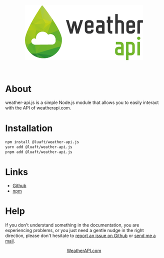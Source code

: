 <div align='center' style='align: center;'>
<a href="https://www.weatherapi.com/" title="Free Weather API"><img src='./public/weatherapi_logo.webp' alt="Weather data by WeatherAPI.com" border="0" style='width: 75%; margin: 32px'></a>
</div>

# About

weather-api.js is a simple Node.js module that allows you to easily interact with the API of weatherapi.com.

# Installation

```
npm install @luaft/weather-api.js
yarn add @luaft/weather-api.js
pnpm add @luaft/weather-api.js
```

# Links

* <a href='https://github.com/Nathan-html/weather-api.js'>Github</a>
* <a href='https://www.npmjs.com/package/@luaft/weather-api.js'>npm</a>

# Help

If you don't understand something in the documentation, you are experiencing problems, or you just need a gentle nudge in the right direction, please don't hesitate to <a href="https://github.com/Nathan-html/weather-api.js/issues/new" title="Free Weather API">report an issue on Github</a> or <a href="mailto:contact@nathan-flacher.com" title="Free Weather API">send me a mail</a>.

<p align='center' style='align: center;'>
<a href="https://www.weatherapi.com" title="Free Weather API">WeatherAPI.com</a>
</p>